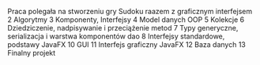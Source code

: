 Praca polegała na stworzeniu gry Sudoku raazem z graficznym interfejsem
2 Algorytmy
3	Komponenty, Interfejsy
4	Model danych OOP
5	Kolekcje
6	Dziedziczenie, nadpisywanie i przeciążenie metod
7	Typy generyczne, serializacja i warstwa komponentów dao
8	Interfejsy standardowe, podstawy JavaFX
10	GUI
11	Interfejs graficzny JavaFX
12	Baza danych
13	Finalny projekt
